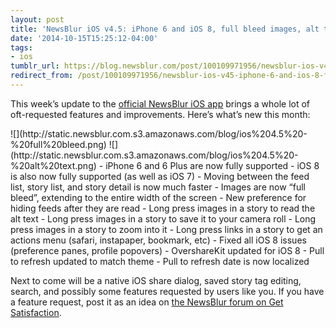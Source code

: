 ```yaml
---
layout: post
title: 'NewsBlur iOS v4.5: iPhone 6 and iOS 8, full bleed images, alt text, and more'
date: '2014-10-15T15:25:12-04:00'
tags:
- ios
tumblr_url: https://blog.newsblur.com/post/100109971956/newsblur-ios-v45-iphone-6-and-ios-8-full-bleed
redirect_from: /post/100109971956/newsblur-ios-v45-iphone-6-and-ios-8-full-bleed/
---
```

This week’s update to the [official NewsBlur iOS app](http://www.newsblur.com/ios) brings a whole lot of oft-requested features and improvements. Here’s what’s new this month:

<table cellspacing="0" cellpadding="0" border="0"\><tr\><td\> ![](http://static.newsblur.com.s3.amazonaws.com/blog/ios%204.5%20-%20full%20bleed.png)</td\> <td\> ![](http://static.newsblur.com.s3.amazonaws.com/blog/ios%204.5%20-%20alt%20text.png)</td\> </tr\></table\>
- iPhone 6 and 6 Plus are now fully supported
- iOS 8 is also now fully supported (as well as iOS 7)
- Moving between the feed list, story list, and story detail is now much faster
- Images are now “full bleed”, extending to the entire width of the screen
- New preference for hiding feeds after they are read
- Long press images in a story to read the alt text
- Long press images in a story to save it to your camera roll
- Long press images in a story to zoom into it
- Long press links in a story to get an actions menu (safari, instapaper, bookmark, etc)
- Fixed all iOS 8 issues (preference panes, profile popovers)
- OvershareKit updated for iOS 8
- Pull to refresh updated to match theme
- Pull to refresh date is now localized

Next to come will be a native iOS share dialog, saved story tag editing, search, and possibly some features requested by users like you. If you have a feature request, post it as an idea on [the NewsBlur forum on Get Satisfaction](http://getsatisfaction.com/newsblur).

